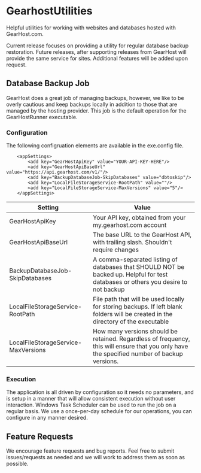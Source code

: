 # GearhostUtilities

Helpful utilities for working with websites and databases hosted with GearHost.com.

Current release focuses on providing a utility for regular database backup restoration.  Future releases, after supporting releases from GearHost will provide the same service for sites.  Additional features will be added upon request.

## Database Backup Job
GearHost does a great job of managing backups, however, we like to be overly cautious and keep backups locally in addition to those that are managed by the hosting provider.  This job is the default operation for the GearHostRunner executable.  

### Configuration
The following configruation elements are available in the exe.config file.

		<appSettings>
			<add key="GearHostApiKey" value="YOUR-API-KEY-HERE"/>
			<add key="GearHostApiBaseUrl" value="https://api.gearhost.com/v1/"/>
			<add key="BackupDatabaseJob-SkipDatabases" value="dbtoskip"/>
			<add key="LocalFileStorageService-RootPath" value=""/>
			<add key="LocalFileStorageService-MaxVersions" value="5"/>
		</appSettings>

Setting | Value
--- | ---
GearHostApiKey | Your API key, obtained from your my.gearhost.com account
GearHostApiBaseUrl | The base URL to the GearHost API, with trailing slash.  Shouldn't require changes
BackupDatabaseJob-SkipDatabases | A comma-separated listing of databases that SHOULD NOT be backed up.  Helpful for test databases or others you desire to not backup
LocalFileStorageService-RootPath | File path that will be used locally for storing backups.  If left blank folders will be created in the directory of the executable
LocalFileStorageService-MaxVersions | How many versions should be retained.  Regardless of frequency, this will ensure that you only have the specified number of backup versions.

### Execution
The application is all driven by configuration so it needs no parameters, and is setup in a manner that will allow consistent execution without user interaction.  Windows Task Scheduler can be used to run the job on a regular basis.  We use a once-per-day schedule for our operations, you can configure in any manner desired.

## Feature Requests
We encourage feature requests and bug reports.  Feel free to submit issues/requests as needed and we will work to address them as soon as possible.

		
